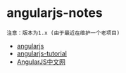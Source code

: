 # angularjs-notes

`注意：版本为1.x (由于最近在维护一个老项目)`

- [angularjs](https://angularjs.org/)
- [angularjs-tutorial](http://www.runoob.com/angularjs/angularjs-tutorial.html)
- [AngularJS中文网](http://www.angularjs.net.cn/)










